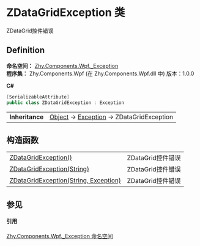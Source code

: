# ZDataGridException 类


ZDataGrid控件错误



## Definition
**命名空间：** <a href="c0f3a1a6-2cd2-7450-df9c-af92f3119106">Zhy.Components.Wpf._Exception</a>  
**程序集：** Zhy.Components.Wpf (在 Zhy.Components.Wpf.dll 中) 版本：1.0.0

**C#**
``` C#
[SerializableAttribute]
public class ZDataGridException : Exception
```

<table><tr><td><strong>Inheritance</strong></td><td><a href="https://learn.microsoft.com/dotnet/api/system.object" target="_blank" rel="noopener noreferrer">Object</a>  →  <a href="https://learn.microsoft.com/dotnet/api/system.exception" target="_blank" rel="noopener noreferrer">Exception</a>  →  ZDataGridException</td></tr>
</table>



## 构造函数
<table>
<tr>
<td><a href="419b680c-fc85-b65d-f38e-bac9be579d66">ZDataGridException()</a></td>
<td>ZDataGrid控件错误</td></tr>
<tr>
<td><a href="30ae727f-78a3-9b81-5eb7-42d8b5dbc300">ZDataGridException(String)</a></td>
<td>ZDataGrid控件错误</td></tr>
<tr>
<td><a href="c38d9f70-6551-4ee4-4c7a-d9dabb39ba36">ZDataGridException(String, Exception)</a></td>
<td>ZDataGrid控件错误</td></tr>
</table>

## 参见


#### 引用
<a href="c0f3a1a6-2cd2-7450-df9c-af92f3119106">Zhy.Components.Wpf._Exception 命名空间</a>  
